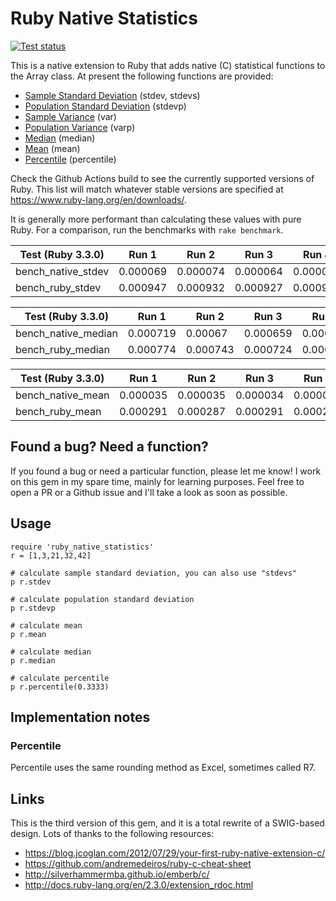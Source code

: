 # Ruby Native Statistics

[![Test status](https://github.com/corybuecker/ruby-native-statistics/workflows/Test%20suite/badge.svg)](https://github.com/corybuecker/ruby-native-statistics/actions)

This is a native extension to Ruby that adds native (C) statistical functions to the Array class. At present the following functions are provided:

- [Sample Standard Deviation](https://en.wikipedia.org/wiki/Standard_deviation#Corrected_sample_standard_deviation) (stdev, stdevs)
- [Population Standard Deviation](https://en.wikipedia.org/wiki/Standard_deviation#Uncorrected_sample_standard_deviation) (stdevp)
- [Sample Variance](https://en.wikipedia.org/wiki/Variance#Population_variance_and_sample_variance) (var)
- [Population Variance](https://en.wikipedia.org/wiki/Variance#Population_variance_and_sample_variance) (varp)
- [Median](https://en.wikipedia.org/wiki/Median) (median)
- [Mean](https://en.wikipedia.org/wiki/Arithmetic_mean) (mean)
- [Percentile](https://en.wikipedia.org/wiki/Quantile) (percentile)

Check the Github Actions build to see the currently supported versions of Ruby. This list will match whatever stable versions are specified at https://www.ruby-lang.org/en/downloads/.

It is generally more performant than calculating these values with pure Ruby. For a comparison, run the benchmarks with `rake benchmark`.

| Test (Ruby 3.3.0)  | Run 1    | Run 2    | Run 3    | Run 4    | Run 5    |
| ------------------ | -------- | -------- | -------- | -------- | -------- |
| bench_native_stdev | 0.000069 | 0.000074 | 0.000064 | 0.000065 | 0.000065 |
| bench_ruby_stdev   | 0.000947 | 0.000932 | 0.000927 | 0.000948 | 0.000909 |

| Test (Ruby 3.3.0)   | Run 1    | Run 2    | Run 3    | Run 4    | Run 5    |
| ------------------- | -------- | -------- | -------- | -------- | -------- |
| bench_native_median | 0.000719 | 0.00067  | 0.000659 | 0.000638 | 0.000668 |
| bench_ruby_median   | 0.000774 | 0.000743 | 0.000724 | 0.000697 | 0.000683 |

| Test (Ruby 3.3.0) | Run 1    | Run 2    | Run 3    | Run 4    | Run 5    |
| ----------------- | -------- | -------- | -------- | -------- | -------- |
| bench_native_mean | 0.000035 | 0.000035 | 0.000034 | 0.000032 | 0.000033 |
| bench_ruby_mean   | 0.000291 | 0.000287 | 0.000291 | 0.000299 | 0.000281 |

## Found a bug? Need a function?

If you found a bug or need a particular function, please let me know! I work on this gem in my spare time, mainly for learning purposes. Feel free to open a PR or a Github issue and I'll take a look as soon as possible.

## Usage

    require 'ruby_native_statistics'
    r = [1,3,21,32,42]

    # calculate sample standard deviation, you can also use "stdevs"
    p r.stdev

    # calculate population standard deviation
    p r.stdevp

    # calculate mean
    p r.mean

    # calculate median
    p r.median

    # calculate percentile
    p r.percentile(0.3333)

## Implementation notes

### Percentile

Percentile uses the same rounding method as Excel, sometimes called R7.

## Links

This is the third version of this gem, and it is a total rewrite of a SWIG-based design. Lots of thanks to the following resources:

- https://blog.jcoglan.com/2012/07/29/your-first-ruby-native-extension-c/
- https://github.com/andremedeiros/ruby-c-cheat-sheet
- http://silverhammermba.github.io/emberb/c/
- http://docs.ruby-lang.org/en/2.3.0/extension_rdoc.html
